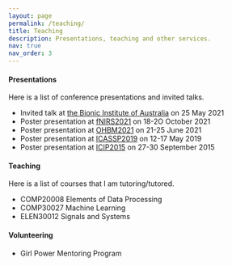 ```yaml
---
layout: page
permalink: /teaching/
title: Teaching
description: Presentations, teaching and other services.
nav: true
nav_order: 3
---
```


#### Presentations
Here is a list of conference presentations and invited talks. 
- Invited talk at [the Bionic Institute of Australia](https://www.bionicsinstitute.org/) on 25 May 2021
- Poster presentation at [fNIRS2021](https://fnirs2021.org/) on 18-2O October 2021
- Poster presentation at [OHBM2021](https://www.humanbrainmapping.org/i4a/pages/index.cfm?pageid=4041) on 21-25 June 2021
- Poster presentation at [ICASSP2019](https://www.2019.ieeeicassp.org/2019.ieeeicassp.org/index.html) on 12-17 May 2019
- Poster presentation at [ICIP2015](https://www.icip2015.org/) on 27-30 September 2015

#### Teaching
Here is a list of courses that I am tutoring/tutored. 
- COMP20008 Elements of Data Processing
- COMP30027 Machine Learning
- ELEN30012 Signals and Systems

#### Volunteering
-  Girl Power Mentoring Program 


<!-- For now, this page is assumed to be a static description of your courses. You can convert it to a collection similar to `_projects/` so that you can have a dedicated page for each course.

Organize your courses by years, topics, or universities, however you like! -->
